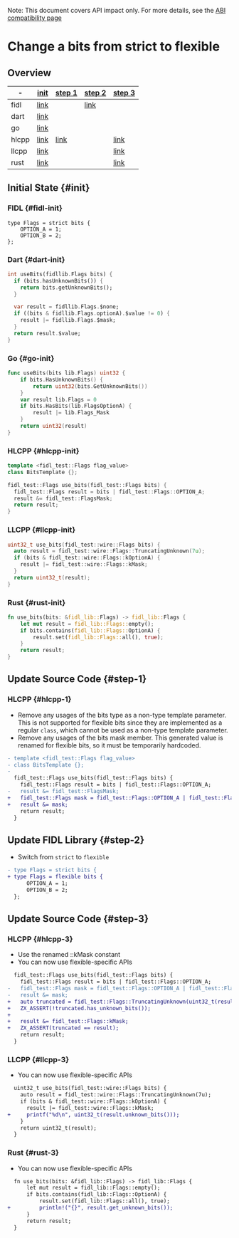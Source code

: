 <!-- WARNING: This file is machine generated by //src/tests/fidl/source_compatibility/gen, do not edit. -->

Note: This document covers API impact only. For more details, see the
[ABI compatibility page](development/languages/fidl/guides/compatibility/README.md)

# Change a bits from strict to flexible

## Overview

-|[init](#init)|[step 1](#step-1)|[step 2](#step-2)|[step 3](#step-3)
---|---|---|---|---
fidl|[link](#fidl-init)||[link](#fidl-2)|
dart|[link](#dart-init)|||
go|[link](#go-init)|||
hlcpp|[link](#hlcpp-init)|[link](#hlcpp-1)||[link](#hlcpp-3)
llcpp|[link](#llcpp-init)|||[link](#llcpp-3)
rust|[link](#rust-init)|||[link](#rust-3)

## Initial State {#init}

### FIDL {#fidl-init}

```fidl
type Flags = strict bits {
    OPTION_A = 1;
    OPTION_B = 2;
};
```

### Dart {#dart-init}

```dart
int useBits(fidllib.Flags bits) {
  if (bits.hasUnknownBits()) {
    return bits.getUnknownBits();
  }

  var result = fidllib.Flags.$none;
  if ((bits & fidllib.Flags.optionA).$value != 0) {
    result |= fidllib.Flags.$mask;
  }
  return result.$value;
}
```

### Go {#go-init}

```go
func useBits(bits lib.Flags) uint32 {
	if bits.HasUnknownBits() {
		return uint32(bits.GetUnknownBits())
	}
	var result lib.Flags = 0
	if bits.HasBits(lib.FlagsOptionA) {
		result |= lib.Flags_Mask
	}
	return uint32(result)
}

```

### HLCPP {#hlcpp-init}

```cpp
template <fidl_test::Flags flag_value>
class BitsTemplate {};

fidl_test::Flags use_bits(fidl_test::Flags bits) {
  fidl_test::Flags result = bits | fidl_test::Flags::OPTION_A;
  result &= fidl_test::FlagsMask;
  return result;
}
```

### LLCPP {#llcpp-init}

```cpp
uint32_t use_bits(fidl_test::wire::Flags bits) {
  auto result = fidl_test::wire::Flags::TruncatingUnknown(7u);
  if (bits & fidl_test::wire::Flags::kOptionA) {
    result |= fidl_test::wire::Flags::kMask;
  }
  return uint32_t(result);
}
```

### Rust {#rust-init}

```rust
fn use_bits(bits: &fidl_lib::Flags) -> fidl_lib::Flags {
    let mut result = fidl_lib::Flags::empty();
    if bits.contains(fidl_lib::Flags::OptionA) {
        result.set(fidl_lib::Flags::all(), true);
    }
    return result;
}
```

## Update Source Code {#step-1}

### HLCPP {#hlcpp-1}

- Remove any usages of the bits type as a non-type template parameter. This is not supported for flexible bits since they are implemented as a regular `class`, which cannot be used as a non-type template parameter.
- Remove any usages of the bits mask member. This generated value is renamed for flexible bits, so it must be temporarily hardcoded.

```diff
- template <fidl_test::Flags flag_value>
- class BitsTemplate {};
- 
  fidl_test::Flags use_bits(fidl_test::Flags bits) {
    fidl_test::Flags result = bits | fidl_test::Flags::OPTION_A;
-   result &= fidl_test::FlagsMask;
+   fidl_test::Flags mask = fidl_test::Flags::OPTION_A | fidl_test::Flags::OPTION_B;
+   result &= mask;
    return result;
  }

```

## Update FIDL Library {#step-2}

- Switch from `strict` to `flexible`

```diff
- type Flags = strict bits {
+ type Flags = flexible bits {
      OPTION_A = 1;
      OPTION_B = 2;
  };

```

## Update Source Code {#step-3}

### HLCPP {#hlcpp-3}

- Use the renamed ::kMask constant
- You can now use flexible-specific APIs

```diff
  fidl_test::Flags use_bits(fidl_test::Flags bits) {
    fidl_test::Flags result = bits | fidl_test::Flags::OPTION_A;
-   fidl_test::Flags mask = fidl_test::Flags::OPTION_A | fidl_test::Flags::OPTION_B;
-   result &= mask;
+   auto truncated = fidl_test::Flags::TruncatingUnknown(uint32_t(result));
+   ZX_ASSERT(!truncated.has_unknown_bits());
+ 
+   result &= fidl_test::Flags::kMask;
+   ZX_ASSERT(truncated == result);
    return result;
  }

```

### LLCPP {#llcpp-3}

- You can now use flexible-specific APIs

```diff
  uint32_t use_bits(fidl_test::wire::Flags bits) {
    auto result = fidl_test::wire::Flags::TruncatingUnknown(7u);
    if (bits & fidl_test::wire::Flags::kOptionA) {
      result |= fidl_test::wire::Flags::kMask;
+     printf("%d\n", uint32_t(result.unknown_bits()));
    }
    return uint32_t(result);
  }

```

### Rust {#rust-3}

- You can now use flexible-specific APIs

```diff
  fn use_bits(bits: &fidl_lib::Flags) -> fidl_lib::Flags {
      let mut result = fidl_lib::Flags::empty();
      if bits.contains(fidl_lib::Flags::OptionA) {
          result.set(fidl_lib::Flags::all(), true);
+         println!("{}", result.get_unknown_bits());
      }
      return result;
  }

```

